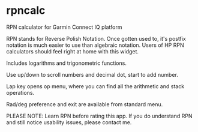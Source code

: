 # rpncalc
RPN calculator for Garmin Connect IQ platform

RPN stands for Reverse Polish Notation. Once gotten used to, it's postfix notation is much easier to use than algebraic notation. Users of HP RPN calculators should feel right at home with this widget.

Includes logarithms and trigonometric functions.

Use up/down to scroll numbers and decimal dot, start to add number.

Lap key opens op menu, where you can find all the arithmetic and stack operations.

Rad/deg preference and exit are available from standard menu.

PLEASE NOTE:
Learn RPN before rating this app. If you do understand RPN and still notice usability issues, please contact me.